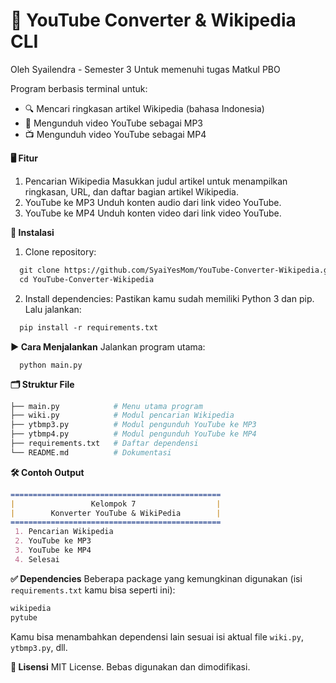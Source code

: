 # **🧠 YouTube Converter & Wikipedia CLI**

Oleh Syailendra - Semester 3
Untuk memenuhi tugas Matkul PBO

Program berbasis terminal untuk:
   - 🔍 Mencari ringkasan artikel Wikipedia (bahasa Indonesia)
   - 🎵 Mengunduh video YouTube sebagai MP3
   - 📺 Mengunduh video YouTube sebagai MP4

**🖥️ Fitur**
  1. Pencarian Wikipedia
      Masukkan judul artikel untuk menampilkan ringkasan, URL, dan daftar bagian artikel Wikipedia.
  2. YouTube ke MP3
      Unduh konten audio dari link video YouTube.
  3. YouTube ke MP4
      Unduh konten video dari link video YouTube.

**🔧 Instalasi**
  1. Clone repository:
     
```graphql
  git clone https://github.com/SyaiYesMom/YouTube-Converter-Wikipedia.git
  cd YouTube-Converter-Wikipedia
```

  2. Install dependencies:
      Pastikan kamu sudah memiliki Python 3 dan pip.
      Lalu jalankan:

```graphql
  pip install -r requirements.txt
```

**▶️ Cara Menjalankan**
Jalankan program utama:

      python main.py

**🗂️ Struktur File**

```graphql
├── main.py            # Menu utama program
├── wiki.py            # Modul pencarian Wikipedia
├── ytbmp3.py          # Modul pengunduh YouTube ke MP3
├── ytbmp4.py          # Modul pengunduh YouTube ke MP4
├── requirements.txt   # Daftar dependensi
└── README.md          # Dokumentasi
```

**🛠️ Contoh Output**

```markdown
===============================================
|                 Kelompok 7                  |
|        Konverter YouTube & WikiPedia        |
===============================================
 1. Pencarian Wikipedia
 2. YouTube ke MP3
 3. YouTube ke MP4
 4. Selesai
```

**✅ Dependencies**
Beberapa package yang kemungkinan digunakan (isi ```requirements.txt``` kamu bisa seperti ini):

```graphql
wikipedia
pytube
```

Kamu bisa menambahkan dependensi lain sesuai isi aktual file ```wiki.py```, ```ytbmp3.py```, dll.

**📄 Lisensi**
MIT License. Bebas digunakan dan dimodifikasi.
